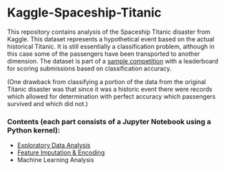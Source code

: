 # Kaggle-Spaceship-Titanic

This repository contains analysis of the Spaceship Titanic disaster from Kaggle. This dataset represents a hypothetical event based on the actual historical Titanic. It is still essentially a classification problem, although in this case some of the passengers have been transported to another dimension. The dataset is part of a [sample competition](https://www.kaggle.com/competitions/spaceship-titanic) with a leaderboard for scoring submissions based on classification accuracy.

(One drawback from classifying a portion of the data from the original Titanic disaster was that since it was a historic event there were records which allowed for determination with perfect accuracy which passengers survived and which did not.)

### Contents (each part consists of a Jupyter Notebook using a Python kernel):
- [Exploratory Data Analysis](https://github.com/GoldenKnight09/Kaggle-Spaceship-Titanic/blob/main/Exploratory%20Data%20Analysis.ipynb)
- [Feature Imputation & Encoding](https://github.com/GoldenKnight09/Kaggle-Spaceship-Titanic/blob/main/Feature%20Imputation%20%26%20Encoding.ipynb)
- Machine Learning Analysis
